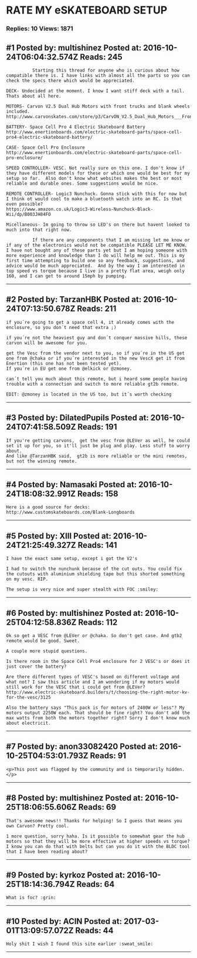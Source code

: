 # RATE MY eSKATEBOARD SETUP

### Replies: 10 Views: 1871

## \#1 Posted by: multishinez Posted at: 2016-10-24T06:04:32.574Z Reads: 245

```
          Starting this thread for anyone who is curious about how compatible there is. I have links with almost all the parts so you can check the specs there which would be appreciated.

DECK- Undecided at the moment. I know I want stiff deck with a tail. Thats about all here. 

MOTORS- Carvon V2.5 Dual Hub Motors with front trucks and blank wheels included. http://www.carvonskates.com/store/p3/CarvON_V2.5_Dual_Hub_Motors___Front_Truck___Blank_Wheels_Set_%28Black_Edition%29.html

BATTERY- Space Cell Pro 4 Electric Skateboard Battery 
http://www.enertionboards.com/electric-skateboard-parts/space-cell-pro4-electric-skateboard-battery/

CASE- Space Cell Pro Enclosure 
http://www.enertionboards.com/electric-skateboard-parts/space-cell-pro-enclosure/

SPEED CONTROLLER- VESC. Not really sure on this one. I don't know if they have different models for these or which one would be best for my setup so far.  Also don't know what websites makes the best or most reliable and durable ones. Some suggestions would be nice.

REMOTE CONTROLLER- Logic3 Nunchuck. Gonna stick with this for now but I think ot would cool to make a bluetooth watch into an RC. Is that even possible?
https://www.amazon.co.uk/Logic3-Wireless-Nunchuck-Black-Wii/dp/B003JH84FO 

Micellaneous- Im going to throw so LED's on there but havent looked to much into that right now.

          If there are any components that I am missing let me know or if any of the electronics would not be compatible PLEASE LET ME KNOW.  I have not bought any of these parts yet but I am hoping someone with more experience and knowledge than I do will help me out. This is my first time attempting to build one so any feedback, suggestions, and advice would be much appreciated.  And by the way I am interested in top speed vs torque because I live in a pretty flat area, weigh only 160, and I can get to around 15mph by pumping.
```

---
## \#2 Posted by: TarzanHBK Posted at: 2016-10-24T07:13:50.678Z Reads: 211

```
if you´re going to get a space cell 4, it already comes with the enclosure, so you don´t need that extra ;)

if you´re not the heaviest guy and don´t conquer massive hills, these carvon will be awesome for you.

get the Vesc from the vendor next to you, so if you´re in the US get one from @chaka or if you´re interested in the new VescX get it from Enertion (this one has not been tested yet).
If you´re in EU get one from @elkick or @zmoney.

can´t tell you much about this remote, but i heard some people having trouble with a connection and switch to more reliable gt2b remote.

EDIT: @zmoney is located in the US too, but it´s worth checking
```

---
## \#3 Posted by: DilatedPupils Posted at: 2016-10-24T07:41:58.509Z Reads: 191

```
If you're getting carvons,  get the vesc from @LEVer as well, he could set it up for you, so it'll just be plug and play. Less stuff to worry about. 
And like @TarzanHBK said,  gt2b is more reliable or the mini remotes, but not the winning remote.
```

---
## \#4 Posted by: Namasaki Posted at: 2016-10-24T18:08:32.991Z Reads: 158

```
Here is a good source for decks:
http://www.customskateboards.com/Blank-Longboards
```

---
## \#5 Posted by: XIII Posted at: 2016-10-24T21:25:49.327Z Reads: 141

```
I have the exact same setup, except i got the V2's 

I had to switch the nunchunk because of the cut outs. You could fix the cutouts with aluminium shielding tape but this shorted something on my vesc. RIP. 

The setup is very nice and super stealth with FOC :smiley:
```

---
## \#6 Posted by: multishinez Posted at: 2016-10-25T04:12:58.836Z Reads: 112

```
Ok so get a VESC from @LEVer or @chaka. So don't get case. And gtb2 remote would be good. Sweet.

A couple more stupid questions. 

Is there room in the Space Cell Pro4 enclosure for 2 VESC's or does it just cover the battery? 

Are there different types of VESC's based on different voltage and what not? I saw this article and I am wondering if my motors would still work for the VESC that i could get from @LEVer?  http://www.electric-skateboard.builders/t/choosing-the-right-motor-kv-for-the-vesc/3125 

Also the battery says "This pack is for motors of 2400W or less"? My motors output 2250W each. That should be fine right? You don't add the max watts from both the motors together right? Sorry I don't know much about electricit.
```

---
## \#7 Posted by: anon33082420 Posted at: 2016-10-25T04:53:01.793Z Reads: 91

```
<p>This post was flagged by the community and is temporarily hidden.</p>
```

---
## \#8 Posted by: multishinez Posted at: 2016-10-25T18:06:55.606Z Reads: 69

```
That's awesome news!! Thanks for helping! So I guess that means you own Carvon? Pretty cool.

1 more question, sorry haha. Is it possible to somewhat gear the hub motors so that they will be more effective at higher speeds vs torque? I know you can do that with belts but can you do it with the BLDC tool that I have been reading about?
```

---
## \#9 Posted by: kyrkoz Posted at: 2016-10-25T18:14:36.794Z Reads: 64

```
What is foc? :grin:
```

---
## \#10 Posted by: ACIN Posted at: 2017-03-01T13:09:57.072Z Reads: 44

```
Holy shit I wish I found this site earlier :sweat_smile:
```

---
